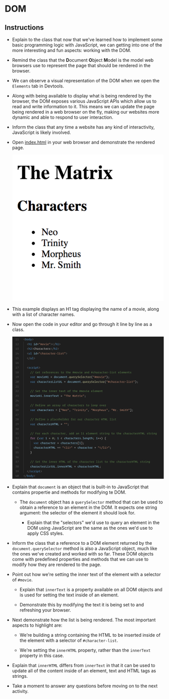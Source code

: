 # DOM

## Instructions

* Explain to the class that now that we've learned how to implement some basic programming logic with JavaScript, we can getting into one of the more interesting and fun aspects: working with the DOM.

* Remind the class that the **D**ocument **O**bject **M**odel is the model web browsers use to represent the page that should be rendered in the browser.

* We can observe a visual representation of the DOM when we open the `Elements` tab in Devtools.

* Along with being available to display what is being rendered by the browser, the DOM exposes various JavaScript APIs which allow us to read and write information to it. This means we can update the page being rendered in a web browser on the fly, making our websites more dynamic and able to respond to user interaction.

* Inform the class that any time a website has any kind of interactivity, JavaScript is likely involved.

* Open [index.html](index.html) in your web browser and demonstrate the rendered page.

  ![JS Rendered](Images/01-JS-Rendered.png)

* This example displays an H1 tag displaying the name of a movie, along with a list of character names.

* Now open the code in your editor and go through it line by line as a class.

  ![JS Rendered Code](Images/02-JS-Rendered-Code.png)

* Explain that `document` is an object that is built-in to JavaScript that contains propertie and methods for modifying te DOM.

  * The `document` object has a `querySelector` method that can be used to obtain a reference to an element in the DOM. It expects one string argument: the selector of the element it should look for. 

    * Explain that the "selectors" we'd use to query an element in the DOM using JavaScript are the same as the ones we'd use to apply CSS styles.

* Inform the class that a reference to a DOM element returned by the `document.querySelector` method is also a JavaScript object, much like the ones we've created and worked with so far. These DOM objects come with predefined properties and methods that we can use to modify how they are rendered to the page.

* Point out how we're setting the inner text of the element with a selector of `#movie`.

  * Explain that `innerText` is a property available on all DOM objects and is used for setting the text inside of an element. 

  * Demonstrate this by modifying the text it is being set to and refreshing your browser.

* Next demonstrate how the list is being rendered. The most important aspects to highlight are:

  * We're building a string containing the HTML to be inserted inside of the element with a selector of `#character-list`.

  * We're setting the `innerHTML` property, rather than the `innerText` property in this case.

* Explain that `innerHTML` differs from `innerText` in that it can be used to update all of the content inside of an element, text and HTML tags as strings.

* Take a moment to answer any questions before moving on to the next activity.
